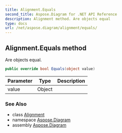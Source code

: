 ```yaml
---
title: Alignment.Equals
second_title: Aspose.Diagram for .NET API Reference
description: Alignment method. Are objects equal
type: docs
url: /net/aspose.diagram/alignment/equals/
---
```

## Alignment.Equals method

Are objects equal.

```csharp
public override bool Equals(object value)
```

| Parameter | Type | Description |
| --- | --- | --- |
| value | Object |  |

### See Also

* class [Alignment](../)
* namespace [Aspose.Diagram](../../alignment/)
* assembly [Aspose.Diagram](../../../)


